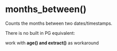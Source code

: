 # months_between()

Counts the months between two dates/timestamps.

There is no built in PG equivalent:

work with **age() and extract()** as workaround
